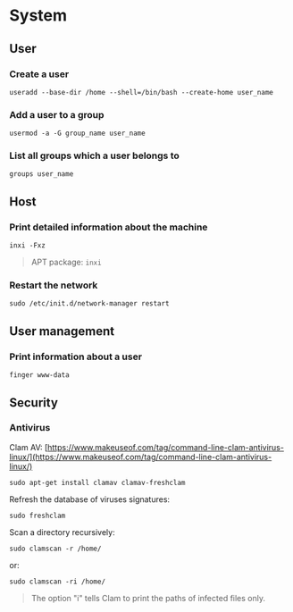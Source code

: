 # System

## User

### Create a user

    useradd --base-dir /home --shell=/bin/bash --create-home user_name

### Add a user to a group

    usermod -a -G group_name user_name

### List all groups which a user belongs to

    groups user_name

## Host

### Print detailed information about the machine

    inxi -Fxz

> APT package: `inxi`

### Restart the network

    sudo /etc/init.d/network-manager restart

## User management

### Print information about a user

    finger www-data

## Security

### Antivirus

Clam AV: [https://www.makeuseof.com/tag/command-line-clam-antivirus-linux/](https://www.makeuseof.com/tag/command-line-clam-antivirus-linux/)

    sudo apt-get install clamav clamav-freshclam

Refresh the database of viruses signatures:

    sudo freshclam

Scan a directory recursively:

    sudo clamscan -r /home/
    
or:

    sudo clamscan -ri /home/

> The option "i" tells Clam to print the paths of infected files only.

